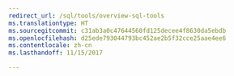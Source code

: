 ```yaml
---
redirect_url: /sql/tools/overview-sql-tools
ms.translationtype: HT
ms.sourcegitcommit: c31ab3a0c47644560fd125decee4f8630da5ebdb
ms.openlocfilehash: d25ede793044793bc452ae2b5f32cce25aae4ee6
ms.contentlocale: zh-cn
ms.lasthandoff: 11/15/2017

---
```

